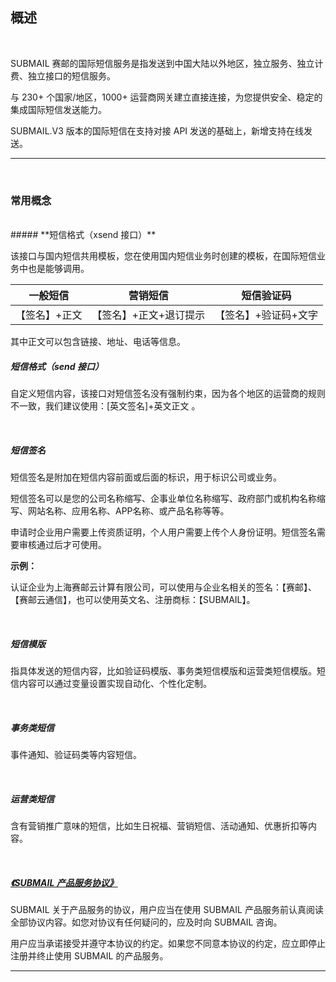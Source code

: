 

## 概述

<br>

SUBMAIL 赛邮的国际短信服务是指发送到中国大陆以外地区，独立服务、独立计费、独立接口的短信服务。

与 230+ 个国家/地区，1000+ 运营商网关建立直接连接，为您提供安全、稳定的集成国际短信发送能力。

SUBMAIL.V3 版本的国际短信在支持对接 API 发送的基础上，新增支持在线发送。

------

<br>

### **常用概念**


<br>
##### **短信格式（xsend 接口）**

该接口与国内短信共用模板，您在使用国内短信业务时创建的模板，在国际短信业务中也是能够调用。


|   一般短信    |        营销短信        |      短信验证码      |
| :-----------: | :--------------------: | :------------------: |
| 【签名】+正文 | 【签名】+正文+退订提示 | 【签名】+验证码+文字 |

其中正文可以包含链接、地址、电话等信息。
<br>
##### **短信格式（send 接口）**
自定义短信内容，该接口对短信签名没有强制约束，因为各个地区的运营商的规则不一致，我们建议使用：[英文签名]+英文正文 。

<br>

##### **短信签名**

短信签名是附加在短信内容前面或后面的标识，用于标识公司或业务。

短信签名可以是您的公司名称缩写、企事业单位名称缩写、政府部门或机构名称缩写、网站名称、应用名称、APP名称、或产品名称等等。

申请时企业用户需要上传资质证明，个人用户需要上传个人身份证明。短信签名需要审核通过后才可使用。

**示例：**

认证企业为上海赛邮云计算有限公司，可以使用与企业名相关的签名：【赛邮】、【赛邮云通信】，也可以使用英文名、注册商标：【SUBMAIL】。

<br>

##### **短信模版**

指具体发送的短信内容，比如验证码模版、事务类短信模版和运营类短信模版。短信内容可以通过变量设置实现自动化、个性化定制。

<br>

##### **事务类短信**

事件通知、验证码类等内容短信。

<br>

##### **运营类短信**

含有营销推广意味的短信，比如生日祝福、营销短信、活动通知、优惠折扣等内容。

<br>

##### **[《SUBMAIL 产品服务协议》](https://www.mysubmail.com/documents/QBVE31)**

SUBMAIL 关于产品服务的协议，用户应当在使用 SUBMAIL 产品服务前认真阅读全部协议内容。如您对协议有任何疑问的，应及时向 SUBMAIL 咨询。

用户应当承诺接受并遵守本协议的约定。如果您不同意本协议的约定，应立即停止注册并终止使用 SUBMAIL 的产品服务。



------